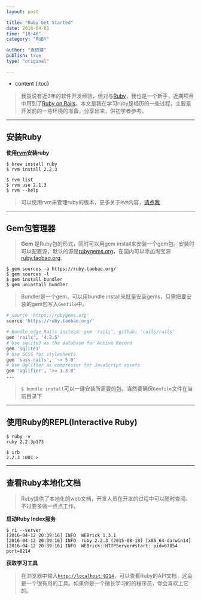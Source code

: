 ```yaml
---
layout: post

title: "Ruby Get Started"
date: 2016-04-01
time: "10:46"
category: "RUBY"

author: "袁慎建"
publish: true
type: "original"

---
```


* content
{:toc}


>我虽说有近3年的软件开发经验，但对与[Ruby](https://www.ruby-lang.org/en/)，我也是一个新手，近期项目中用到了[Ruby on Rails](http://guides.rubyonrails.org/index.html)。本文是我在学习ruby是经历的一些过程，主要是开发前的一些环境的准备，分享出来，供初学者参考。

---

## 安装Ruby
**使用[rvm](https://rvm.io)安装ruby**

```
$ brew install ruby  
$ rvm install 2.2.3
```
```
$ rvm list
$ rvm use 2.1.3
$ rvm --help
```

>可以使用rvm来管理ruby的版本，更多关于`RVM`内容，[请点我](https://rvm.io/)

---

## Gem包管理器

>**Gem** 是Ruby包的形式，同时可以用gem install来安装一个gem包。安装时可以配置源，默认的源是[rubygems.org](https://rubygems.org/)，在国内可以添加淘宝源[ruby.taobao.org](https://ruby.taobao.org/).

```
$ gem sources -a https://ruby.taobao.org/
$ gem sources -l 
$ gem install bundler
$ gem uninstall bundler   
```
>Bundler是一个gem，可以用bundle install来批量安装gems，只需把要安装的gem包写入`Gemfile`中。

```ruby
# source 'https://rubygems.org'
source 'https://ruby.taobao.org/'

# Bundle edge Rails instead: gem 'rails', github: 'rails/rails'
gem 'rails', '4.2.5'
# Use sqlite3 as the database for Active Record
gem 'sqlite3'
# Use SCSS for stylesheets
gem 'sass-rails', '~> 5.0'
# Use Uglifier as compressor for JavaScript assets
gem 'uglifier', '>= 1.3.0'
...

```

>`$ bundle install`可以一键安装所需要的包，当然要确保`Gemfile`文件在当前目录下

---

## 使用Ruby的REPL(Interactive Ruby)

```
$ ruby -v
ruby 2.2.3p173

$ irb
2.2.3 :001 >
```

---

## 查看Ruby本地化文档
>Ruby提供了本地化的web文档，开发人员在开发的过程中可以随时查阅。不过要多做一点点工作。


**启动Ruby Index服务**  

```
$ ri --server
[2016-04-12 20:39:16] INFO  WEBrick 1.3.1
[2016-04-12 20:39:16] INFO  ruby 2.2.3 (2015-08-18) [x86_64-darwin14]
[2016-04-12 20:39:16] INFO  WEBrick::HTTPServer#start: pid=67854 port=8214
```

**获取学习工具**

>在浏览器中输入[`http://localhost:8214`](http://localhost:8214)，可以查看Ruby的API文档，这会是一个很有用的工具。如果你是一个擅长学习的的程序员，你会喜欢上它的。
